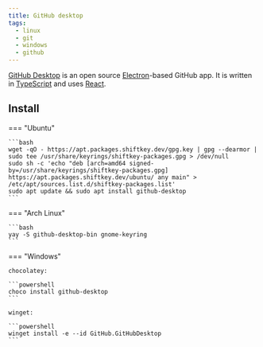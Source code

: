 ```yaml
---
title: GitHub desktop
tags:
  - linux
  - git
  - windows
  - github
---
```


[GitHub Desktop](https://desktop.github.com/) is an open source [Electron](https://www.electronjs.org/)-based GitHub app. It is written in [TypeScript](https://www.typescriptlang.org) and uses [React](https://reactjs.org/).

## Install

=== "Ubuntu"

    ```bash
    wget -qO - https://apt.packages.shiftkey.dev/gpg.key | gpg --dearmor | sudo tee /usr/share/keyrings/shiftkey-packages.gpg > /dev/null
    sudo sh -c 'echo "deb [arch=amd64 signed-by=/usr/share/keyrings/shiftkey-packages.gpg] https://apt.packages.shiftkey.dev/ubuntu/ any main" > /etc/apt/sources.list.d/shiftkey-packages.list'
    sudo apt update && sudo apt install github-desktop
    ```

=== "Arch Linux"

    ```bash
    yay -S github-desktop-bin gnome-keyring
    ```

=== "Windows"

    chocolatey:

    ```powershell
    choco install github-desktop
    ```

    winget:

    ```powershell
    winget install -e --id GitHub.GitHubDesktop
    ```
